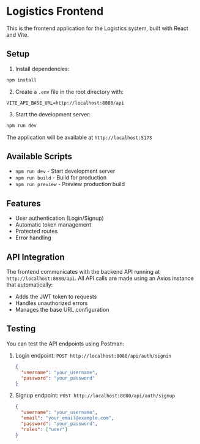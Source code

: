 # Logistics Frontend

This is the frontend application for the Logistics system, built with React and Vite.

## Setup

1. Install dependencies:
```bash
npm install
```

2. Create a `.env` file in the root directory with:
```
VITE_API_BASE_URL=http://localhost:8080/api
```

3. Start the development server:
```bash
npm run dev
```

The application will be available at `http://localhost:5173`

## Available Scripts

- `npm run dev` - Start development server
- `npm run build` - Build for production
- `npm run preview` - Preview production build

## Features

- User authentication (Login/Signup)
- Automatic token management
- Protected routes
- Error handling

## API Integration

The frontend communicates with the backend API running at `http://localhost:8080/api`. All API calls are made using an Axios instance that automatically:

- Adds the JWT token to requests
- Handles unauthorized errors
- Manages the base URL configuration

## Testing

You can test the API endpoints using Postman:

1. Login endpoint: `POST http://localhost:8080/api/auth/signin`
   ```json
   {
     "username": "your_username",
     "password": "your_password"
   }
   ```

2. Signup endpoint: `POST http://localhost:8080/api/auth/signup`
   ```json
   {
     "username": "your_username",
     "email": "your_email@example.com",
     "password": "your_password",
     "roles": ["user"]
   }
   ```